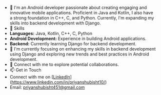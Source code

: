 - 👋 I'm an Android developer passionate about creating engaging and innovative mobile applications. Proficient in Java and Kotlin, I also have a strong foundation in C++, C, and Python. Currently, I'm expanding my skills into backend development with Django.
- 🌱 Skills
- **Languages:** Java, Kotlin, C++, C, Python
- **Android Development:** Experience in building Android applications.
- **Backend:** Currently learning Django for backend development.
- 💞️ I'm currently focusing on enhancing my skills in backend development using Django and exploring new trends and best practices in Android development.
- 👀 Connect with me to explore potential collaborations.
- 📫 Get in Touch
- Connect with me on [[LinkedIn](your_linkedin_profile)](https://www.linkedin.com/in/priyanshubisht10/)
- Email: priyanshubisht451@gmail.com



